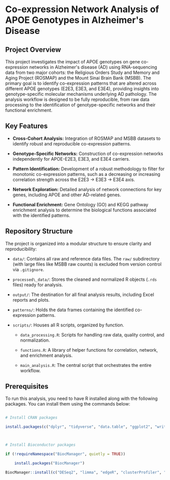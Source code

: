 # Co-expression Network Analysis of APOE Genotypes in Alzheimer's Disease



## Project Overview

This project investigates the impact of APOE genotypes on gene co-expression networks in Alzheimer's disease (AD) using RNA-sequencing data from two major cohorts: the Religious Orders Study and Memory and Aging Project (ROSMAP) and the Mount Sinai Brain Bank (MSBB). The primary goal is to identify co-expression patterns that are altered across different APOE genotypes (E2E3, E3E3, and E3E4), providing insights into genotype-specific molecular mechanisms underlying AD pathology. The analysis workflow is designed to be fully reproducible, from raw data processing to the identification of genotype-specific networks and their functional enrichment.



## Key Features

- **Cross-Cohort Analysis:** Integration of ROSMAP and MSBB datasets to identify robust and reproducible co-expression patterns.

- **Genotype-Specific Networks:** Construction of co-expression networks independently for APOE-E2E3, E3E3, and E3E4 carriers.

- **Pattern Identification:** Development of a robust methodology to filter for monotonic co-expression patterns, such as a decreasing or increasing correlation strength across the E2E3 -> E3E3 -> E3E4 axis.

- **Network Exploration:** Detailed analysis of network connections for key genes, including APOE and other AD-related genes.

- **Functional Enrichment:** Gene Ontology (GO) and KEGG pathway enrichment analysis to determine the biological functions associated with the identified patterns.



## Repository Structure

The project is organized into a modular structure to ensure clarity and reproducibility:



- `data/`: Contains all raw and reference data files. The `raw/` subdirectory (with large files like MSBB raw counts) is excluded from version control via `.gitignore`.

- `processed\_data/`: Stores the cleaned and normalized R objects (`.rds` files) ready for analysis.

- `output/`: The destination for all final analysis results, including Excel reports and plots.

- `patterns/`: Holds the data frames containing the identified co-expression patterns.

- `scripts/`: Houses all R scripts, organized by function.

   - `data_processing.R`: Scripts for handling raw data, quality control, and normalization.

   - `functions.R`: A library of helper functions for correlation, network, and enrichment analysis.

   - `main_analysis.R`: The central script that orchestrates the entire workflow.



## Prerequisites

To run this analysis, you need to have R installed along with the following packages. You can install them using the commands below:

```R

# Install CRAN packages

install.packages(c("dplyr", "tidyverse", "data.table", "ggplot2", "writexl", "Hmisc", "foreach", "doParallel"))



# Install Bioconductor packages

if (!requireNamespace("BiocManager", quietly = TRUE))

    install.packages("BiocManager")

BiocManager::install(c("DESeq2", "limma", "edgeR", "clusterProfiler", "org.Hs.eg.db", "enrichplot", "biomaRt"))


